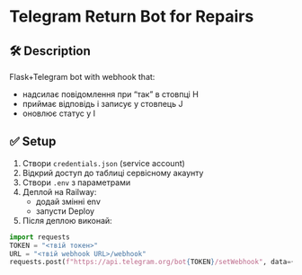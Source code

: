 # Telegram Return Bot for Repairs

## 🛠 Description
Flask+Telegram bot with webhook that:
- надсилає повідомлення при “так” в стовпці H
- приймає відповідь і записує у стовпець J
- оновлює статус у I

## ✅ Setup

1. Створи `credentials.json` (service account)
2. Відкрий доступ до таблиці сервісному акаунту
3. Створи `.env` з параметрами
4. Деплой на Railway:
   - додай змінні env
   - запусти Deploy
5. Після деплою виконай:
```python
import requests
TOKEN = "<твій токен>"
URL = "<твій webhook URL>/webhook"
requests.post(f"https://api.telegram.org/bot{TOKEN}/setWebhook", data={'url': URL})
